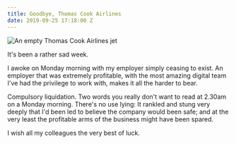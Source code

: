 ```yaml
---
title: Goodbye, Thomas Cook Airlines
date: 2019-09-25 17:18:00 Z
---
```


![An empty Thomas Cook Airlines jet](/uploads/IMG_7807.jpg)

It's been a rather sad week. 

I awoke on Monday morning with my employer simply ceasing to exist. An employer that was extremely profitable, with the most amazing digital team I've had the privilege to work with, makes it all the harder to bear. 

Compulsory liquidation. Two words you really don't want to read at 2.30am on a Monday morning. There's no use lying: It rankled and stung very deeply that I'd been led to believe the company would been safe; and at the very least the profitable arms of the business might have been spared. 

I wish all my colleagues the very best of luck. 